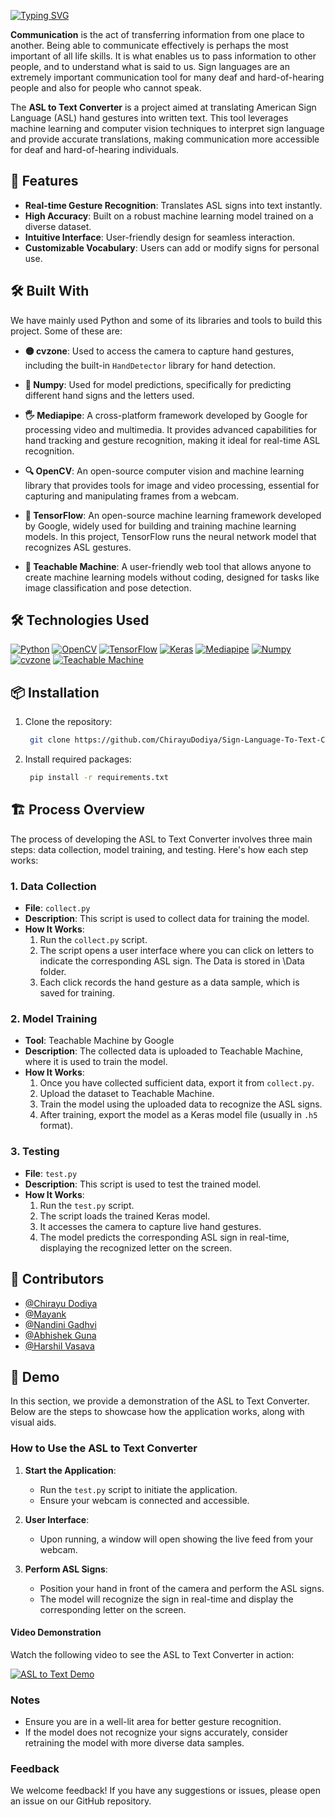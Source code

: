 


[![Typing SVG](https://readme-typing-svg.herokuapp.com?font=Fira+Code&weight=450&size=40&duration=2500&pause=1000&width=1500&height=70&lines=%F0%9F%A4%9F+Sign+Language+Translator+for+Speech-Impaired)](https://git.io/typing-svg)

**Communication** is the act of transferring information from one place to another. Being able to communicate effectively is perhaps the most important of all life skills. It is what enables us to pass information to other people, and to understand what is said to us.
Sign languages are an extremely important communication tool for many deaf and hard-of-hearing people and also for people who cannot speak.

The **ASL to Text Converter** is a project aimed at translating American Sign Language (ASL) hand gestures into written text. This tool leverages machine learning and computer vision techniques to interpret sign language and provide accurate translations, making communication more accessible for deaf and hard-of-hearing individuals.

## 🚀 Features

- **Real-time Gesture Recognition**: Translates ASL signs into text instantly.
- **High Accuracy**: Built on a robust machine learning model trained on a diverse dataset.
- **Intuitive Interface**: User-friendly design for seamless interaction.
- **Customizable Vocabulary**: Users can add or modify signs for personal use.

## 🛠 Built With

We have mainly used Python and some of its libraries and tools to build this project. Some of these are:

- **🟡 cvzone**: Used to access the camera to capture hand gestures, including the built-in `HandDetector` library for hand detection.
  
- **🔢 Numpy**: Used for model predictions, specifically for predicting different hand signs and the letters used.

- **🖐 Mediapipe**: A cross-platform framework developed by Google for processing video and multimedia. It provides advanced capabilities for hand tracking and gesture recognition, making it ideal for real-time ASL recognition.

- **🔍 OpenCV**: An open-source computer vision and machine learning library that provides tools for image and video processing, essential for capturing and manipulating frames from a webcam.

- **🧠 TensorFlow**: An open-source machine learning framework developed by Google, widely used for building and training machine learning models. In this project, TensorFlow runs the neural network model that recognizes ASL gestures.

- **🤖 Teachable Machine**: A user-friendly web tool that allows anyone to create machine learning models without coding, designed for tasks like image classification and pose detection.

## 🛠 Technologies Used

[![Python](https://img.shields.io/badge/Python-3.11-blue.svg)](https://www.python.org/)
[![OpenCV](https://img.shields.io/badge/OpenCV-4.5.3-blue.svg)](https://opencv.org/)
[![TensorFlow](https://img.shields.io/badge/TensorFlow-2.4.1-orange.svg)](https://www.tensorflow.org/)
[![Keras](https://img.shields.io/badge/Keras-2.4.3-red.svg)](https://keras.io/)
[![Mediapipe](https://img.shields.io/badge/Mediapipe-0.8.6-green.svg)](https://mediapipe.dev/)
[![Numpy](https://img.shields.io/badge/Numpy-1.19.5-blue.svg)](https://numpy.org/)
[![cvzone](https://img.shields.io/badge/cvzone-1.5.2-lightgrey.svg)](https://pypi.org/project/cvzone/)
[![Teachable Machine](https://img.shields.io/badge/Teachable%20Machine-ML-orange.svg)](https://teachablemachine.withgoogle.com/)


## 📦 Installation

1. Clone the repository:
   ```bash
    git clone https://github.com/ChirayuDodiya/Sign-Language-To-Text-Convertor-for-Speech-Impaired

2. Install required packages:
   ```bash
    pip install -r requirements.txt

## 🏗 Process Overview

The process of developing the ASL to Text Converter involves three main steps: data collection, model training, and testing. Here's how each step works:

### 1. Data Collection

- **File**: `collect.py`
- **Description**: This script is used to collect data for training the model. 
- **How It Works**:
  1. Run the `collect.py` script.
  2. The script opens a user interface where you can click on letters to indicate the corresponding ASL sign. The Data is stored in \Data folder.
  3. Each click records the hand gesture as a data sample, which is saved for training.

### 2. Model Training

- **Tool**: Teachable Machine by Google
- **Description**: The collected data is uploaded to Teachable Machine, where it is used to train the model.
- **How It Works**:
  1. Once you have collected sufficient data, export it from `collect.py`.
  2. Upload the dataset to Teachable Machine.
  3. Train the model using the uploaded data to recognize the ASL signs.
  4. After training, export the model as a Keras model file (usually in `.h5` format).

### 3. Testing

- **File**: `test.py`
- **Description**: This script is used to test the trained model.
- **How It Works**:
  1. Run the `test.py` script.
  2. The script loads the trained Keras model.
  3. It accesses the camera to capture live hand gestures.
  4. The model predicts the corresponding ASL sign in real-time, displaying the recognized letter on the screen.



## 🤝 Contributors

- [@Chirayu Dodiya](https://github.com/ChirayuDodiya)
- [@Mayank](https://github.com/likemacc)
- [@Nandini Gadhvi](https://github.com/NadiniGadhvi)
- [@Abhishek Guna](https://github.com/HINOKAM-ii)
- [@Harshil Vasava](https://github.com/harshilV14)


## 🎥 Demo

In this section, we provide a demonstration of the ASL to Text Converter. Below are the steps to showcase how the application works, along with visual aids.

### How to Use the ASL to Text Converter

1. **Start the Application**:
   - Run the `test.py` script to initiate the application.
   - Ensure your webcam is connected and accessible.

2. **User Interface**:
   - Upon running, a window will open showing the live feed from your webcam.

3. **Perform ASL Signs**:
   - Position your hand in front of the camera and perform the ASL signs.
   - The model will recognize the sign in real-time and display the corresponding letter on the screen.

#### Video Demonstration

Watch the following video to see the ASL to Text Converter in action:

[![ASL to Text Demo](link_to_video_thumbnail)](link_to_full_video)

### Notes

- Ensure you are in a well-lit area for better gesture recognition.
- If the model does not recognize your signs accurately, consider retraining the model with more diverse data samples.

### Feedback

We welcome feedback! If you have any suggestions or issues, please open an issue on our GitHub repository.



